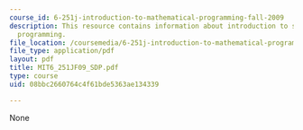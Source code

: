 ```yaml
---
course_id: 6-251j-introduction-to-mathematical-programming-fall-2009
description: This resource contains information about introduction to semidefinite
  programming.
file_location: /coursemedia/6-251j-introduction-to-mathematical-programming-fall-2009/08bbc2660764c4f61bde5363ae134339_MIT6_251JF09_SDP.pdf
file_type: application/pdf
layout: pdf
title: MIT6_251JF09_SDP.pdf
type: course
uid: 08bbc2660764c4f61bde5363ae134339

---
```

None
